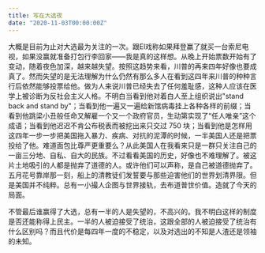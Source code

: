 ```yaml
---
title: 写在大选夜
date: "2020-11-03T00:00:00Z"
---
```


大概是目前为止对大选最为关注的一次。跟El戏称如果拜登赢了就买一台索尼电视，如果没赢就准备打包行李回家——我是真的这样想。从晚上开始票数开始有了变动，随着夜色加深，越来越失望。按照这趋势来看，川普的再来四年好像也要成真了。然而失望的是无法理解为什么仍然有那么多人在看到这四年来川普的种种言行后依然能够投票给他。做为人来说川普已经失去了任何羞耻感，这种人应该在医学上被诊断为反社会主义人格。不明白当看到他对着白人至上组织说出"stand back and stand by"；当看到他一遍又一遍给新馆病毒挂上各种各样的前缀；当看到他跳梁小丑般任命又解雇一个又一个政府官员，生动第实现了“任人唯亲”这个成语；当看到他迟迟不肯公布税表而被挖出来只交过 750 块；当看到他是怎样用这四年一步一步把美国拖入暴力、疾病、对抗的泥潭的时候，一半美国人还是把票投给了他。难道面包比尊严更重要么？从此美国人在我看来只是一群只关注自己的一亩三分地、自私、自大的民族。不过看看美国的历史，好像也不难理解了。被这片土地吸引的人都是抛弃了道德的人。或许他们可以声称，是自己被道德抛弃了。五月花号靠岸那一刻，船上的清教徒们发誓要与那些迫害他们的世界划清界限。但是美国并不纯粹。总有一小撮人企图与世界接轨，去布道普世价值。造就了今天的局面。

不管最后谁赢得了大选，总有一半的人是失望的，不高兴的。我不明白这样的制度是否还能称得上民主。一半的人被迫接受了统治，这跟全部的人被迫接受了统治有什么区别吗？而且代价是每四年一度的不稳定，以及对选出的不知是人渣还是领袖的未知。
